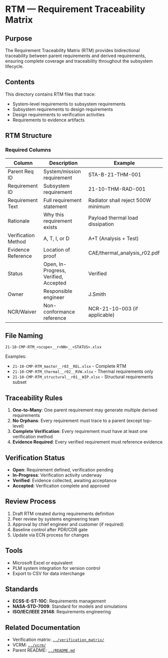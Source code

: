 # RTM — Requirement Traceability Matrix

## Purpose

The Requirement Traceability Matrix (RTM) provides bidirectional traceability between parent requirements and derived requirements, ensuring complete coverage and traceability throughout the subsystem lifecycle.

## Contents

This directory contains RTM files that trace:
- System-level requirements to subsystem requirements
- Subsystem requirements to design requirements
- Design requirements to verification activities
- Requirements to evidence artifacts

## RTM Structure

### Required Columns

| Column | Description | Example |
|--------|-------------|---------|
| Parent Req ID | System/mission requirement | STA-B-21-THM-001 |
| Requirement ID | Subsystem requirement | 21-10-THM-RAD-001 |
| Requirement Text | Full requirement statement | Radiator shall reject 500W minimum |
| Rationale | Why this requirement exists | Payload thermal load dissipation |
| Verification Method | A, T, I, or D | A+T (Analysis + Test) |
| Evidence Reference | Location of proof | CAE/thermal_analysis_r02.pdf |
| Status | Open, In-Progress, Verified, Accepted | Verified |
| Owner | Responsible engineer | J.Smith |
| NCR/Waiver | Non-conformance reference | NCR-21-10-003 (if applicable) |

## File Naming

```
21-10-CMP-RTM_<scope>__r<NN>__<STATUS>.xlsx
```

Examples:
- `21-10-CMP-RTM_master__r03__REL.xlsx` - Complete RTM
- `21-10-CMP-RTM_thermal__r02__RVW.xlsx` - Thermal requirements only
- `21-10-CMP-RTM_structural__r01__WIP.xlsx` - Structural requirements subset

## Traceability Rules

1. **One-to-Many**: One parent requirement may generate multiple derived requirements
2. **No Orphans**: Every requirement must trace to a parent (except top-level)
3. **Complete Verification**: Every requirement must have at least one verification method
4. **Evidence Required**: Every verified requirement must reference evidence

## Verification Status

- **Open**: Requirement defined, verification pending
- **In-Progress**: Verification activity underway
- **Verified**: Evidence collected, awaiting acceptance
- **Accepted**: Verification complete and approved

## Review Process

1. Draft RTM created during requirements definition
2. Peer review by systems engineering team
3. Approval by chief engineer and customer (if required)
4. Baseline control after PDR/CDR gate
5. Update via ECN process for changes

## Tools

- Microsoft Excel or equivalent
- PLM system integration for version control
- Export to CSV for data interchange

## Standards

- **ECSS-E-ST-10C**: Requirements management
- **NASA-STD-7009**: Standard for models and simulations
- **ISO/IEC/IEEE 29148**: Requirements engineering

## Related Documentation

- Verification matrix: [`../verification_matrix/`](../verification_matrix/)
- VCRM: [`../vcrm/`](../vcrm/)
- Parent README: [`../README.md`](../README.md)
